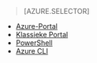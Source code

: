 > [AZURE.SELECTOR]
- [Azure-Portal](../articles/virtual-network/virtual-networks-create-vnet-classic-pportal.md)
- [Klassieke Portal](../articles/virtual-network/virtual-networks-create-vnet-classic-portal.md)
- [PowerShell](../articles/virtual-network/virtual-networks-create-vnet-classic-netcfg-ps.md)
- [Azure CLI](../articles/virtual-network/virtual-networks-create-vnet-classic-cli.md)
